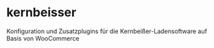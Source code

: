 # kernbeisser
Konfiguration und Zusatzplugins für die Kernbeißer-Ladensoftware auf Basis von WooCommerce
